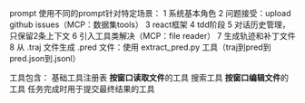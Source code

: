 prompt 使用不同的prompt针对特定场景：
1 系统基本角色
2 问题接受：upload github issues（MCP：数据集tools）
3 react框架
4 tdd阶段
5 对话历史管理，只保留2条上下文
6 引入工具类解决（MCP：file reader）
7 生成轨迹和补丁文件
8 从 .traj 文件生成 .pred 文件：使用 extract_pred.py 工具（traj到pred到pred.json到.jsonl）

工具包含：
基础工具注册表
**按窗口读取文件**的工具
搜索工具
**按窗口编辑文件**的工具
任务完成时用于提交最终结果的工具